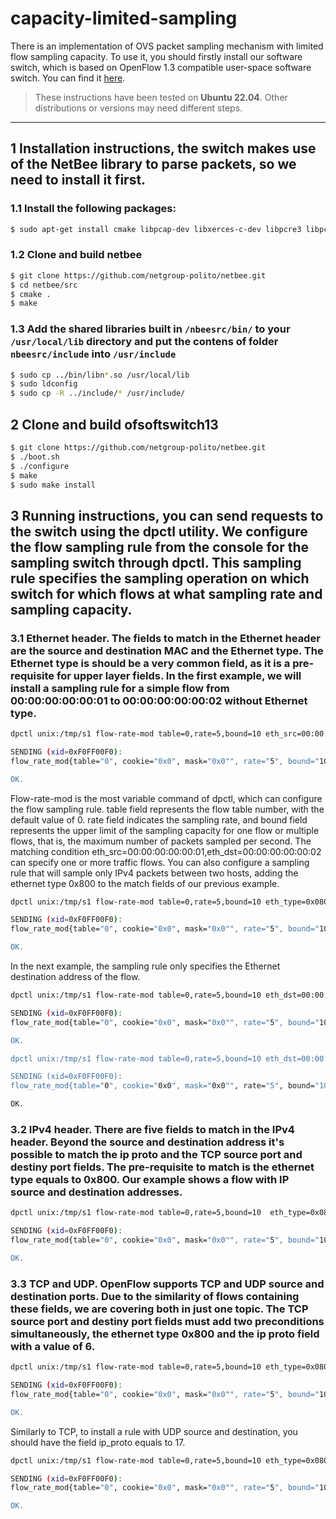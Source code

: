 # capacity-limited-sampling

There is an implementation of OVS packet sampling mechanism with limited flow sampling capacity. 
To use it, you should firstly install our software switch, which is based on OpenFlow 1.3 compatible user-space software switch. You can find it [here](https://github.com/CPqD/ofsoftswitch13).

> These instructions have been tested on **Ubuntu 22.04**. Other distributions or versions may need different steps.

---

## 1 Installation instructions, the switch makes use of the NetBee library to parse packets, so we need to install it first.

### 1.1 Install the following packages:

```bash
$ sudo apt-get install cmake libpcap-dev libxerces-c-dev libpcre3 libpcre3-dev flex bison pkg-config autoconf libtool libboost-dev
```

### 1.2 Clone and build netbee

```bash
$ git clone https://github.com/netgroup-polito/netbee.git
$ cd netbee/src
$ cmake .
$ make
```

### 1.3 Add the shared libraries built in `/nbeesrc/bin/` to your `/usr/local/lib` directory and put the contens of folder `nbeesrc/include` into `/usr/include`

```bash
$ sudo cp ../bin/libn*.so /usr/local/lib
$ sudo ldconfig
$ sudo cp -R ../include/* /usr/include/
```

## 2 Clone and build ofsoftswitch13

```bash
$ git clone https://github.com/netgroup-polito/netbee.git
$ ./boot.sh
$ ./configure
$ make
$ sudo make install
```

## 3 Running instructions, you can send requests to the switch using the dpctl utility. We configure the flow sampling rule from the console for the sampling switch through dpctl. This sampling rule specifies the sampling operation on which switch for which flows at what sampling rate and sampling capacity.

### 3.1 Ethernet header. The fields to match in the Ethernet header are the source and destination MAC and the Ethernet type. The Ethernet type is should be a very common field, as it is a pre-requisite for upper layer fields. In the first example, we will install a sampling rule for a simple flow from 00:00:00:00:00:01 to 00:00:00:00:00:02 without Ethernet type.

```bash
dpctl unix:/tmp/s1 flow-rate-mod table=0,rate=5,bound=10 eth_src=00:00:00:00:00:01,eth_dst=00:00:00:00:00:02

SENDING (xid=0xF0FF00F0):
flow_rate_mod{table="0", cookie="0x0", mask="0x0"", rate="5", bound="10", match=oxm{eth_dst="00:00:00:00:00:02", eth_src="00:00:00:00:00:01"}}

OK.
```

Flow-rate-mod is the most variable command of dpctl, which can configure the flow sampling rule. 
table field represents the flow table number, with the default value of 0. rate field indicates the sampling rate, and bound field represents the upper limit of the sampling capacity for one flow or multiple flows, that is, the maximum number of packets sampled per second. The matching condition eth_src=00:00:00:00:00:01,eth_dst=00:00:00:00:00:02 can specify one or more traffic flows. You can also configure a sampling rule that will sample only IPv4 packets between two hosts, adding the ethernet type 0x800 to the match fields of our previous example.

```bash
dpctl unix:/tmp/s1 flow-rate-mod table=0,rate=5,bound=10 eth_type=0x0800,eth_src=00:00:00:00:00:01,eth_dst=00:00:00:00:00:02

SENDING (xid=0xF0FF00F0):
flow_rate_mod{table="0", cookie="0x0", mask="0x0"", rate="5", bound="10", match=oxm{eth_dst="00:00:00:00:00:02", eth_src="00:00:00:00:00:01", eth_type="0x800"}}

OK.
```

In the next example, the sampling rule only specifies the Ethernet destination address of the flow.

```bash
dpctl unix:/tmp/s1 flow-rate-mod table=0,rate=5,bound=10 eth_dst=00:00:00:00:00:02

SENDING (xid=0xF0FF00F0):
flow_rate_mod{table="0", cookie="0x0", mask="0x0"", rate="5", bound="10", match=oxm{eth_dst="00:00:00:00:00:02"}}

OK.

dpctl unix:/tmp/s1 flow-rate-mod table=0,rate=5,bound=10 eth_dst=00:00:00:00:00:01

SENDING (xid=0xF0FF00F0):
flow_rate_mod{table="0", cookie="0x0", mask="0x0"", rate="5", bound="10", match=oxm{eth_dst="00:00:00:00:00:01"}}

OK.
```

### 3.2 IPv4 header. There are five fields to match in the IPv4 header. Beyond the source and destination address it's possible to match the ip proto and the TCP source port and destiny port fields. The pre-requisite to match is the ethernet type equals to 0x800. Our example shows a flow with IP source and destination addresses.

```bash
dpctl unix:/tmp/s1 flow-rate-mod table=0,rate=5,bound=10  eth_type=0x0800,ip_src=192.168.0.1,ip_dst=172.40.56.101

SENDING (xid=0xF0FF00F0):
flow_rate_mod{table="0", cookie="0x0", mask="0x0"", rate="5", bound="10", match=oxm{eth_type="0x800", ipv4_src="192.168.0.1", ipv4_dst="172.40.56.101"}}

OK.
```

### 3.3 TCP and UDP. OpenFlow supports TCP and UDP source and destination ports. Due to the similarity of flows containing these fields, we are covering both in just one topic. The TCP source port and destiny port fields must add two preconditions simultaneously, the ethernet type 0x800 and the ip proto field with a value of 6.

```bash
dpctl unix:/tmp/s1 flow-rate-mod table=0,rate=5,bound=10 eth_type=0x0800,ip_proto=6,tcp_src=6666,tcp_dst=9999

SENDING (xid=0xF0FF00F0):
flow_rate_mod{table="0", cookie="0x0", mask="0x0"", rate="5", bound="10", match=oxm{eth_type="0x800", ip_proto="6", tcp_src="6666", tcp_dst="9999"}}

OK.
```

Similarly to TCP, to install a rule with UDP source and destination, you should have the field ip_proto equals to 17.

```bash
dpctl unix:/tmp/s1 flow-rate-mod table=0,rate=5,bound=10 eth_type=0x0800,ip_proto=17,udp_src=6666,udp_dst=9999

SENDING (xid=0xF0FF00F0):
flow_rate_mod{table="0", cookie="0x0", mask="0x0"", rate="5", bound="10", match=oxm{eth_type="0x800", ip_proto="17", udp_src="6666", udp_dst="9999"}}

OK.
```
